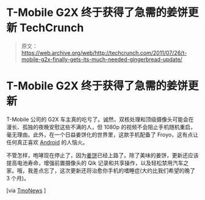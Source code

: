 # T-Mobile G2X 终于获得了急需的姜饼更新 TechCrunch

> 原文：<https://web.archive.org/web/http://techcrunch.com/2011/07/26/t-mobile-g2x-finally-gets-its-much-needed-gingerbread-update/>

# T-Mobile G2X 终于获得了急需的姜饼更新

T-Mobile 公司的 G2X 车主真的吃亏了。诚然，双核处理和顶级摄像头可能会在漫长、孤独的夜晚安慰这些不满的人，但 1080p 的视频不会阻止手机随机重启，毫无理由。此外，在一个日益姜饼化的世界里，这款手机配备了 Froyo，这有点让任何真正喜欢 [Android](https://web.archive.org/web/20230204142507/https://techcrunch.com/tag/android) 的人恼火。

不管怎样，咆哮现在停止了，因为[姜饼](https://web.archive.org/web/20230204142507/https://techcrunch.com/tag/gingerbread)已经上路了。除了美味的姜饼，更新还应该提高电池寿命，增强前置摄像头的 Qik 记录和共享操作，以及轻松禁用汽车之家。哦，我差点忘了，这次更新还将治愈你手机的嗜睡症(大约比我们希望的晚了 3 个月)。

[via [TmoNews](https://web.archive.org/web/20230204142507/http://www.tmonews.com/2011/07/t-mobile-officially-announces-gingerbread-for-the-g2x-devil-buys-jacket-to-stay-warm/?utm_source=feedburner&utm_medium=feed&utm_campaign=Feed%3A+Tmonews+%28TmoNews%29&utm_content=Google+Reader) ]